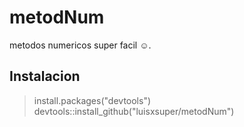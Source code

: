 metodNum
===========

metodos numericos super facil ☺.

## Instalacion

>install.packages("devtools")<br/>
devtools::install_github("luisxsuper/metodNum") <br>



